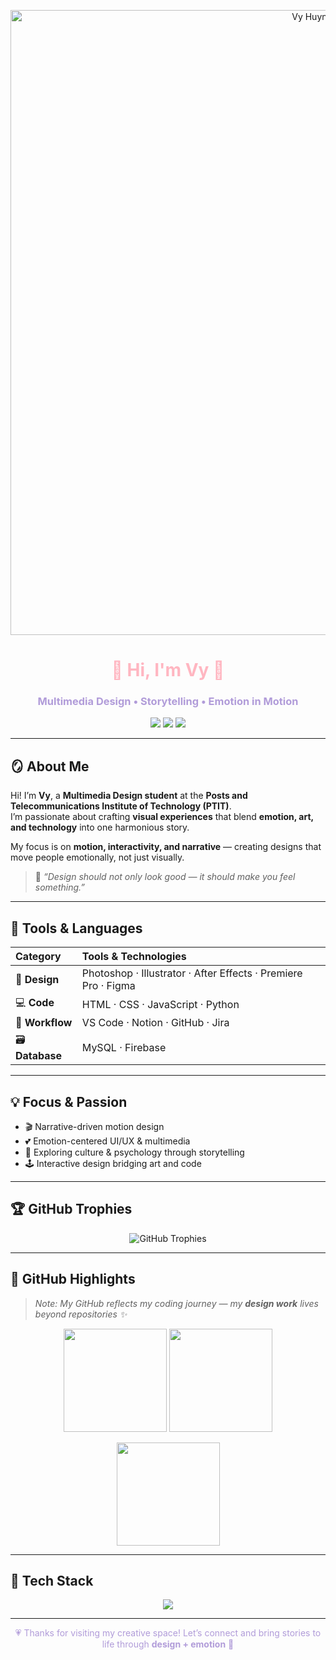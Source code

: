 <!-- 🌸 Banner -->
<p align="center">
  <img src="https://github.com/n23dcpt115-dotcom/n23dcpt115-dotcom/blob/main/avt-banner.png" width="1000" alt="Vy Huynh Banner">
</p>

<!-- 💖 Title -->
<h1 align="center" style="color:#ffb6c1;">🌸 Hi, I'm Vy 🌸</h1>
<h3 align="center" style="color:#b19cd9;">Multimedia Design • Storytelling • Emotion in Motion</h3>

<p align="center">
  <a href="mailto:vyhuynh1765@gmail.com"><img src="https://img.shields.io/badge/Email-vyhuynh1765%40gmail.com-ffb6c1?style=flat-square&logo=gmail"></a>
  <a href="https://www.linkedin.com/in/vy-hu%E1%BB%B3nh-308616387/"><img src="https://img.shields.io/badge/LinkedIn-Vy%20Huynh-b19cd9?style=flat-square&logo=linkedin"></a>
  <a href="https://bettercv.com/resume/final-resume?id=00d024af-739b-4814-80c8-ad03141046a1"><img src="https://img.shields.io/badge/Resume-BetterCV-f2b5d4?style=flat-square&logo=adobeacrobatreader"></a>
</p>

---

## 🪞 About Me  

Hi! I’m **Vy**, a **Multimedia Design student** at the **Posts and Telecommunications Institute of Technology (PTIT)**.  
I’m passionate about crafting **visual experiences** that blend **emotion, art, and technology** into one harmonious story.  

My focus is on **motion, interactivity, and narrative** — creating designs that move people emotionally, not just visually.  

> 🎨 *“Design should not only look good — it should make you feel something.”*

---

## 🎀 Tools & Languages  

| **Category** | **Tools & Technologies** |
|:--|:--|
| 🎨 **Design** | Photoshop · Illustrator · After Effects · Premiere Pro · Figma |
| 💻 **Code** | HTML · CSS · JavaScript · Python |
| 🔧 **Workflow** | VS Code · Notion · GitHub · Jira |
| 🗃️ **Database** | MySQL · Firebase |

---

## 💡 Focus & Passion  

- 🎬 Narrative-driven motion design  
- 💕 Emotion-centered UI/UX & multimedia  
- 🧠 Exploring culture & psychology through storytelling  
- 🕹️ Interactive design bridging art and code  

---

## 🏆 GitHub Trophies  

<p align="center">
  <img src="https://github-profile-trophy.vercel.app/?username=n23dcpt115-dotcom&theme=rose_pine&no-frame=true&margin-w=10&column=6" alt="GitHub Trophies" />
</p>

---

## 🌸 GitHub Highlights  

> _Note: My GitHub reflects my coding journey — my **design work** lives beyond repositories ✨_

<p align="center">
  <img src="https://github-readme-stats.vercel.app/api?username=n23dcpt115-dotcom&show_icons=true&theme=rose_pine&hide_border=true" height="165">
  <img src="https://github-readme-stats.vercel.app/api/top-langs/?username=n23dcpt115-dotcom&layout=compact&theme=rose_pine&hide_border=true" height="165">
</p>

<p align="center">
  <img src="https://github-readme-streak-stats.herokuapp.com/?user=n23dcpt115-dotcom&theme=rose_pine&hide_border=true&date_format=j%20M%5B%20Y%5D" height="165">
</p>

---

## 🎨 Tech Stack  

<p align="center">
  <img src="https://skillicons.dev/icons?i=html,css,js,python,figma,photoshop,illustrator,aftereffects,premiere,vscode,github,notion" />
</p>

---

<p align="center" style="color:#b19cd9;">
💗 Thanks for visiting my creative space! Let’s connect and bring stories to life through <b>design + emotion</b> 💫
</p>
